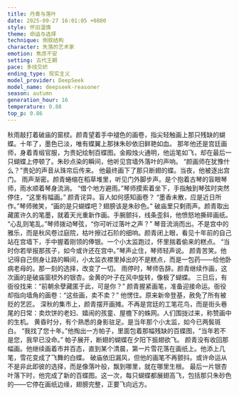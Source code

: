 ```yaml
---
title: 丹青与落叶
date: 2025-09-27 16:01:05 +0800
style: 怀旧温情
theme: 命运与选择
technique: 倒叙结构
character: 失落的艺术家
emotion: 焦虑不安
setting: 古代王朝
pace: 多线交织
ending_type: 现实主义
model_provider: DeepSeek
model_name: deepseek-reasoner
season: autumn
generation_hour: 16
temperature: 0.88
top_p: 0.86
---
```


秋雨敲打着破庙的窗棂。颜青望着手中褪色的画卷，指尖轻触画上那只残缺的蝴蝶。十年了，墨色已淡，唯有蝶翼上那抹朱砂依旧鲜艳如血。
那年他还是宫廷画师，身着青缎官服，为贵妃绘制百蝶图。金殿烛火通明，他运笔如飞，却在最后一只蝴蝶上停顿了。朱砂点染的瞬间，他听见宫墙外落叶的声响。
“颜画师在犹豫什么？”贵妃的声音从珠帘后传来。
他最终画下了那只断翅的蝶。当夜，他被逐出宫门。
雨声渐密。颜青蜷缩在稻草堆里，听见门外脚步声。是个抱着古琴的盲眼琴师，雨水顺着琴身流淌。
“借个地方避雨。”琴师摸索着坐下，手指触到琴弦时突然停住，“这里有幅画。”
颜青诧异。盲人如何感知画卷？
“墨香未散，应是近日所作。”琴师微笑，“画的是只蝴蝶吧？翅膀该是朱砂色。”
破庙里只剩雨声。颜青取出藏匿许久的笔墨，就着天光重新作画。手腕颤抖，线条歪斜，他愤怒地撕碎画纸。
“心乱则笔乱。”琴师拨动琴弦，“你可听过落叶之声？”
琴音流淌而出。不是宫中的雅乐，而是秋风卷过庭院，枯叶擦过石阶的细响。颜青闭上眼，看见十年前的自己站在宫墙下，手中握着刚领的俸银。一个小太监跑过，怀里揣着偷来的糕点。
“当时你若举报那孩子，如今或许还在宫中。”琴声止住，琴师轻声说。
颜青苦笑。他记得自己侧身让路的瞬间，小太监衣襟里掉出的不是糕点，而是一包药——给他卧病老母的。那一刻的选择，改变了一切。
雨停时，琴师告辞。颜青继续作画，这次画的是破庙窗棂外的银杏。金黄的叶子在风中旋转，像极了蝴蝶。
三日后，有衙役找来：“前朝余孽藏匿于此，可是你？”
颜青握紧画笔，准备迎接命运。衙役却指向墙角的画卷：“这些画，卖不卖？”
他愣住。原来新帝登基，赦免了所有被贬的艺匠。
深秋的集市上，颜青摆开画摊。不再是宫廷的工笔花鸟，而是街头巷尾的日常：卖炊饼的老妇、嬉闹的孩童、屋檐下的蛛网。人们围拢过来，称赞画中的生机。
黄昏时分，有个熟悉的身影驻足。是当年那个小太监，如今已两鬓斑白。
“我找了您十年。”他掏出一方帕子，里面包着那幅残缺的百蝶图，“当年若不是您，我早已没命。”
帕子展开，断翅的蝴蝶在夕阳下振翅欲飞。
颜青没有收回那幅画。他继续画着市井百态，直到某个清晨，第一片雪花落在画纸上。他添上几笔，雪花变成了飞舞的白蝶。
破庙依旧漏风，但他的画笔不再颤抖。或许命运从不是非此即彼的选择，而是像落叶般，飘到哪里，就在哪里生根。
最后一片银杏叶落下时，他完成了新的百蝶图。这一次，每只蝴蝶都展翅高飞，包括那只朱砂色的——它停在画纸边缘，翅膀完整，正要飞向远方。
